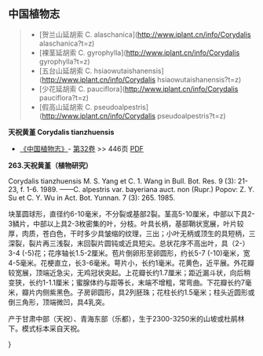 

## 中国植物志

> * [贺兰山延胡索  C.  alaschanica](http://www.iplant.cn/info/Corydalis alaschanica?t=z)
> * [裸茎延胡索  C.  gyrophylla](http://www.iplant.cn/info/Corydalis gyrophylla?t=z)
> * [五台山延胡索  C.  hsiaowutaishanensis](http://www.iplant.cn/info/Corydalis hsiaowutaishanensis?t=z)
> * [少花延胡索  C.  pauciflora](http://www.iplant.cn/info/Corydalis pauciflora?t=z)
> * [假高山延胡索  C.  pseudoalpestris](http://www.iplant.cn/info/Corydalis pseudoalpestris?t=z)

**天祝黄堇 Corydalis tianzhuensis**

* [《中国植物志》](http://www.iplant.cn/frps)- [第32卷](http://www.iplant.cn/frps/vol/32) >> 446页 [PDF](http://www.iplant.cn/frps/pdf/32/446.pdf)

**263.天祝黄堇（植物研究）**

Corydalis tianzhuensis M. S. Yang et C. 1. Wang in Bull. Bot. Res. 9 (3): 21-23, f. 1-6. 1989. ——C. alpestris var. bayeriana auct. non (Rupr.) Popov: Z. Y. Su et C. Y. Wu in Act. Bot. Yunnan. 7 (3): 265. 1985.

块茎圆球形，直径约6-10毫米，不分裂或基部2裂。茎高5-10厘米，中部以下具2-3鳞片，中部以上具2-3枚密集的叶，分枝。叶具长柄，基部鞘状宽展，叶片较厚，肉质，苍白色，干时多少具皱缩的纹理，三出；小叶无柄或顶生的具短柄，三深裂，裂片再三浅裂，末回裂片圆钝或近具短尖。总状花序不高出叶，具（2-）3-4 (-5)花；花序轴长1.5-2厘米。苞片倒卵形至卵圆形，约长5-7 (-10)毫米，宽4-5毫米。花梗直立，长3-6毫米。萼片小，长约1毫米。花黄色，近平展。外花瓣较宽展，顶端近急尖，无鸡冠状突起。上花瓣长约1.7厘米；距近漏斗状，向后稍变狭，长约1-1.1厘米；蜜腺体约与距等长，末端不增粗，常弯曲。下花瓣长约7毫米，瓣片内侧紫黑色。子房卵圆形，具2列胚珠；花柱长约1.5毫米；柱头近圆形或倒三角形，顶端微凹，具4乳突。

产于甘肃中部（天祝）、青海东部（乐都），生于2300-3250米的山坡或杜鹃林下。模式标本采自天祝。

}